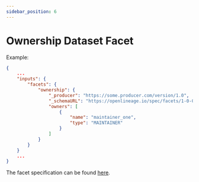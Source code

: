 ```yaml
---
sidebar_position: 6
---
```


# Ownership Dataset Facet

Example:

```json
{
    ...
    "inputs": {
        "facets": {
            "ownership": {
                "_producer": "https://some.producer.com/version/1.0",
                "_schemaURL": "https://openlineage.io/spec/facets/1-0-0/OwnershipDatasetFacet.json",
                "owners": [
                    {
                        "name": "maintainer_one",
                        "type": "MAINTAINER"
                    }
                ]
            }
        }
    }
    ...
}
```

The facet specification can be found [here](https://openlineage.io/spec/facets/1-0-0/OwnershipDatasetFacet.json).